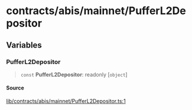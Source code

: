 # contracts/abis/mainnet/PufferL2Depositor

## Variables

### PufferL2Depositor

> `const` **PufferL2Depositor**: readonly [`object`]

#### Source

[lib/contracts/abis/mainnet/PufferL2Depositor.ts:1](https://github.com/PufferFinance/puffer-sdk/blob/abc759bacf8ed48d0b87dd025e4c84259b37520a/lib/contracts/abis/mainnet/PufferL2Depositor.ts#L1)

